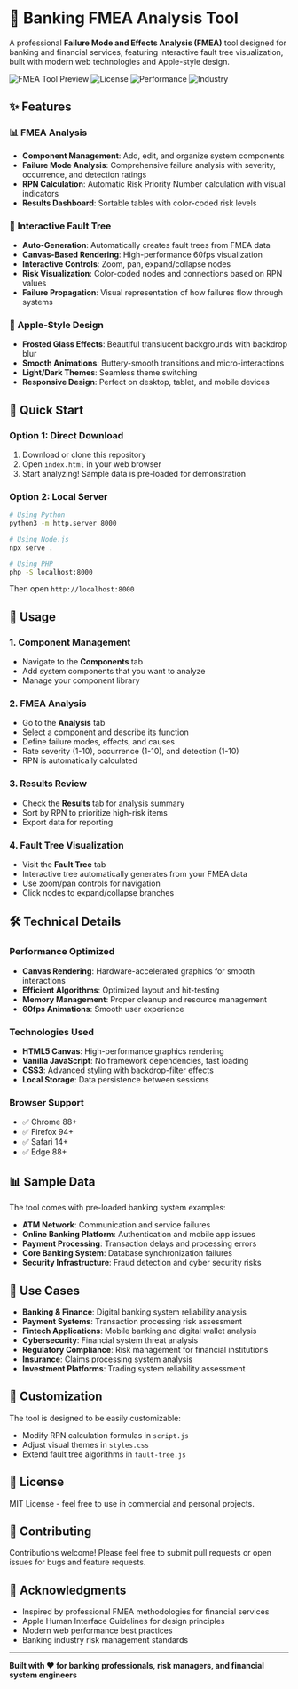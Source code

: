 # 🏦 Banking FMEA Analysis Tool

A professional **Failure Mode and Effects Analysis (FMEA)** tool designed for banking and financial services, featuring interactive fault tree visualization, built with modern web technologies and Apple-style design.

![FMEA Tool Preview](https://img.shields.io/badge/Status-Live-brightgreen) ![License](https://img.shields.io/badge/License-MIT-blue) ![Performance](https://img.shields.io/badge/Performance-Optimized-orange) ![Industry](https://img.shields.io/badge/Industry-Banking-gold)

## ✨ Features

### 📊 **FMEA Analysis**
- **Component Management**: Add, edit, and organize system components
- **Failure Mode Analysis**: Comprehensive failure analysis with severity, occurrence, and detection ratings
- **RPN Calculation**: Automatic Risk Priority Number calculation with visual indicators
- **Results Dashboard**: Sortable tables with color-coded risk levels

### 🌳 **Interactive Fault Tree**
- **Auto-Generation**: Automatically creates fault trees from FMEA data
- **Canvas-Based Rendering**: High-performance 60fps visualization
- **Interactive Controls**: Zoom, pan, expand/collapse nodes
- **Risk Visualization**: Color-coded nodes and connections based on RPN values
- **Failure Propagation**: Visual representation of how failures flow through systems

### 🎨 **Apple-Style Design**
- **Frosted Glass Effects**: Beautiful translucent backgrounds with backdrop blur
- **Smooth Animations**: Buttery-smooth transitions and micro-interactions
- **Light/Dark Themes**: Seamless theme switching
- **Responsive Design**: Perfect on desktop, tablet, and mobile devices

## 🚀 Quick Start

### **Option 1: Direct Download**
1. Download or clone this repository
2. Open `index.html` in your web browser
3. Start analyzing! Sample data is pre-loaded for demonstration

### **Option 2: Local Server**
```bash
# Using Python
python3 -m http.server 8000

# Using Node.js
npx serve .

# Using PHP
php -S localhost:8000
```

Then open `http://localhost:8000`

## 📱 Usage

### **1. Component Management**
- Navigate to the **Components** tab
- Add system components that you want to analyze
- Manage your component library

### **2. FMEA Analysis**
- Go to the **Analysis** tab
- Select a component and describe its function
- Define failure modes, effects, and causes
- Rate severity (1-10), occurrence (1-10), and detection (1-10)
- RPN is automatically calculated

### **3. Results Review**
- Check the **Results** tab for analysis summary
- Sort by RPN to prioritize high-risk items
- Export data for reporting

### **4. Fault Tree Visualization**
- Visit the **Fault Tree** tab
- Interactive tree automatically generates from your FMEA data
- Use zoom/pan controls for navigation
- Click nodes to expand/collapse branches

## 🛠️ Technical Details

### **Performance Optimized**
- **Canvas Rendering**: Hardware-accelerated graphics for smooth interactions
- **Efficient Algorithms**: Optimized layout and hit-testing
- **Memory Management**: Proper cleanup and resource management
- **60fps Animations**: Smooth user experience

### **Technologies Used**
- **HTML5 Canvas**: High-performance graphics rendering
- **Vanilla JavaScript**: No framework dependencies, fast loading
- **CSS3**: Advanced styling with backdrop-filter effects
- **Local Storage**: Data persistence between sessions

### **Browser Support**
- ✅ Chrome 88+
- ✅ Firefox 94+
- ✅ Safari 14+
- ✅ Edge 88+

## 📊 Sample Data

The tool comes with pre-loaded banking system examples:
- **ATM Network**: Communication and service failures
- **Online Banking Platform**: Authentication and mobile app issues
- **Payment Processing**: Transaction delays and processing errors
- **Core Banking System**: Database synchronization failures
- **Security Infrastructure**: Fraud detection and cyber security risks

## 🎯 Use Cases

- **Banking & Finance**: Digital banking system reliability analysis
- **Payment Systems**: Transaction processing risk assessment
- **Fintech Applications**: Mobile banking and digital wallet analysis
- **Cybersecurity**: Financial system threat analysis
- **Regulatory Compliance**: Risk management for financial institutions
- **Insurance**: Claims processing system analysis
- **Investment Platforms**: Trading system reliability assessment

## 🔧 Customization

The tool is designed to be easily customizable:
- Modify RPN calculation formulas in `script.js`
- Adjust visual themes in `styles.css`
- Extend fault tree algorithms in `fault-tree.js`

## 📄 License

MIT License - feel free to use in commercial and personal projects.

## 🤝 Contributing

Contributions welcome! Please feel free to submit pull requests or open issues for bugs and feature requests.

## 🌟 Acknowledgments

- Inspired by professional FMEA methodologies for financial services
- Apple Human Interface Guidelines for design principles
- Modern web performance best practices
- Banking industry risk management standards

---

**Built with ❤️ for banking professionals, risk managers, and financial system engineers**

